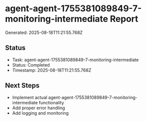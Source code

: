 # agent-agent-1755381089849-7-monitoring-intermediate Report

Generated: 2025-08-18T11:21:55.768Z

## Status
- Task: agent-agent-1755381089849-7-monitoring-intermediate
- Status: Completed
- Timestamp: 2025-08-18T11:21:55.768Z

## Next Steps
- Implement actual agent-agent-1755381089849-7-monitoring-intermediate functionality
- Add proper error handling
- Add logging and monitoring
